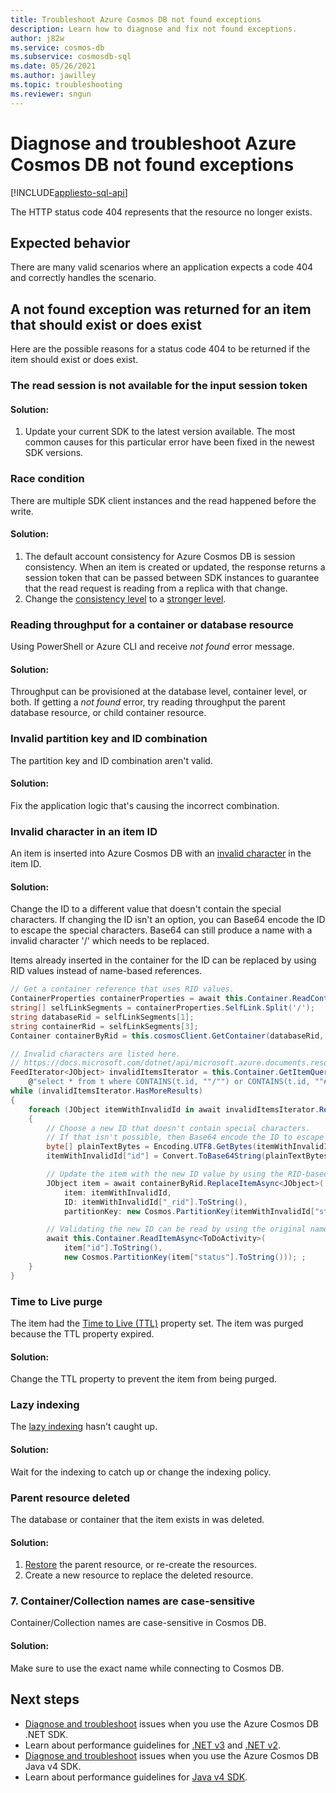 ```yaml
---
title: Troubleshoot Azure Cosmos DB not found exceptions
description: Learn how to diagnose and fix not found exceptions.
author: j82w
ms.service: cosmos-db
ms.subservice: cosmosdb-sql
ms.date: 05/26/2021
ms.author: jawilley
ms.topic: troubleshooting
ms.reviewer: sngun
---
```


# Diagnose and troubleshoot Azure Cosmos DB not found exceptions
[!INCLUDE[appliesto-sql-api](../includes/appliesto-sql-api.md)]

The HTTP status code 404 represents that the resource no longer exists.

## Expected behavior
There are many valid scenarios where an application expects a code 404 and correctly handles the scenario.

## A not found exception was returned for an item that should exist or does exist
Here are the possible reasons for a status code 404 to be returned if the item should exist or does exist.

### The read session is not available for the input session token

#### Solution:
1. Update your current SDK to the latest version available. The most common causes for this particular error have been fixed in the newest SDK versions.

### Race condition
There are multiple SDK client instances and the read happened before the write.

#### Solution:
1. The default account consistency for Azure Cosmos DB is session consistency. When an item is created or updated, the response returns a session token that can be passed between SDK instances to guarantee that the read request is reading from a replica with that change.
1. Change the [consistency level](../consistency-levels.md) to a [stronger level](../consistency-levels.md).

### Reading throughput for a container or database resource
Using PowerShell or Azure CLI and receive *not found* error message.

#### Solution:
Throughput can be provisioned at the database level, container level, or both. If getting  a *not found* error, try reading throughput the parent database resource, or child container resource.

### Invalid partition key and ID combination
The partition key and ID combination aren't valid.

#### Solution:
Fix the application logic that's causing the incorrect combination. 

### Invalid character in an item ID
An item is inserted into Azure Cosmos DB with an [invalid character](/dotnet/api/microsoft.azure.documents.resource.id#remarks) in the item ID.

#### Solution:
Change the ID to a different value that doesn't contain the special characters. If changing the ID isn't an option, you can Base64 encode the ID to escape the special characters. Base64 can still produce a name with a invalid character '/' which needs to be replaced.

Items already inserted in the container for the ID can be replaced by using RID values instead of name-based references.
```c#
// Get a container reference that uses RID values.
ContainerProperties containerProperties = await this.Container.ReadContainerAsync();
string[] selfLinkSegments = containerProperties.SelfLink.Split('/');
string databaseRid = selfLinkSegments[1];
string containerRid = selfLinkSegments[3];
Container containerByRid = this.cosmosClient.GetContainer(databaseRid, containerRid);

// Invalid characters are listed here.
// https://docs.microsoft.com/dotnet/api/microsoft.azure.documents.resource.id#remarks
FeedIterator<JObject> invalidItemsIterator = this.Container.GetItemQueryIterator<JObject>(
    @"select * from t where CONTAINS(t.id, ""/"") or CONTAINS(t.id, ""#"") or CONTAINS(t.id, ""?"") or CONTAINS(t.id, ""\\"") ");
while (invalidItemsIterator.HasMoreResults)
{
    foreach (JObject itemWithInvalidId in await invalidItemsIterator.ReadNextAsync())
    {
        // Choose a new ID that doesn't contain special characters.
        // If that isn't possible, then Base64 encode the ID to escape the special characters.
        byte[] plainTextBytes = Encoding.UTF8.GetBytes(itemWithInvalidId["id"].ToString());
        itemWithInvalidId["id"] = Convert.ToBase64String(plainTextBytes).Replace('/', '!');

        // Update the item with the new ID value by using the RID-based container reference.
        JObject item = await containerByRid.ReplaceItemAsync<JObject>(
            item: itemWithInvalidId,
            ID: itemWithInvalidId["_rid"].ToString(),
            partitionKey: new Cosmos.PartitionKey(itemWithInvalidId["status"].ToString()));

        // Validating the new ID can be read by using the original name-based container reference.
        await this.Container.ReadItemAsync<ToDoActivity>(
            item["id"].ToString(),
            new Cosmos.PartitionKey(item["status"].ToString())); ;
    }
}
```

### Time to Live purge
The item had the [Time to Live (TTL)](./time-to-live.md) property set. The item was purged because the TTL property expired.

#### Solution:
Change the TTL property to prevent the item from being purged.

### Lazy indexing
The [lazy indexing](../index-policy.md#indexing-mode) hasn't caught up.

#### Solution:
Wait for the indexing to catch up or change the indexing policy.

### Parent resource deleted
The database or container that the item exists in was deleted.

#### Solution:
1. [Restore](../configure-periodic-backup-restore.md#request-restore) the parent resource, or re-create the resources.
1. Create a new resource to replace the deleted resource.

### 7. Container/Collection names are case-sensitive
Container/Collection names are case-sensitive in Cosmos DB.

#### Solution:
Make sure to use the exact name while connecting to Cosmos DB.

## Next steps
* [Diagnose and troubleshoot](troubleshoot-dot-net-sdk.md) issues when you use the Azure Cosmos DB .NET SDK.
* Learn about performance guidelines for [.NET v3](performance-tips-dotnet-sdk-v3-sql.md) and [.NET v2](performance-tips.md).
* [Diagnose and troubleshoot](troubleshoot-java-sdk-v4-sql.md) issues when you use the Azure Cosmos DB Java v4 SDK.
* Learn about performance guidelines for [Java v4 SDK](performance-tips-java-sdk-v4-sql.md).
